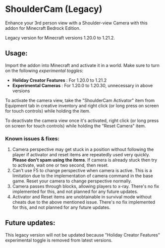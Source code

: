 # ShoulderCam (Legacy)
Enhance your 3rd person view with a Shoulder-view Camera with this addon for Minecraft Bedrock Edition.

Legacy version for Minecraft versions 1.20.0 to 1.21.2.

## Usage:
Import the addon into Minecraft and activate it in a world. Make sure to turn on the following *experimental toggles*:
- **Holiday Creator Features** : For 1.20.0 to 1.21.2
- **Experimental Cameras** : For 1.20.0 to 1.20.30, unnecessary in above versions

To activate the camera view, take the "ShoulderCam Activator" item from Equipment tab in creative inventory and right click (or long press on screen for touch controls) while holding the item.

To deactivate the camera view once it's activated, right click (or long press on screen for touch controls) while holding the "Reset Camera" item.

### Known issues & fixes:
1. Camera perspective may get stuck in a position without following the player if activator and reset items are repeatedly used very quickly. **Please don't spam using the items**. If camera is already stuck then try to activate, wait one or two second, then reset.
2. Can't use F5 to change perspective when camera is active. This is a limitation due to the implementation of camera command in the base game. Reset your camera to change perspective normally.
3. Camera passes through blocks, allowing players to x-ray. There's no fix implemented for this, and not planned for any future updates.
4. Activator and Reset items are unobtainable in survival mode without cheats due to the above mentioned issue. There's no fix implemented for this, and not planned for any future updates.

## Future updates:
This legacy version will not be updated because "Holiday Creator Features" experimental toggle is removed from latest versions.
